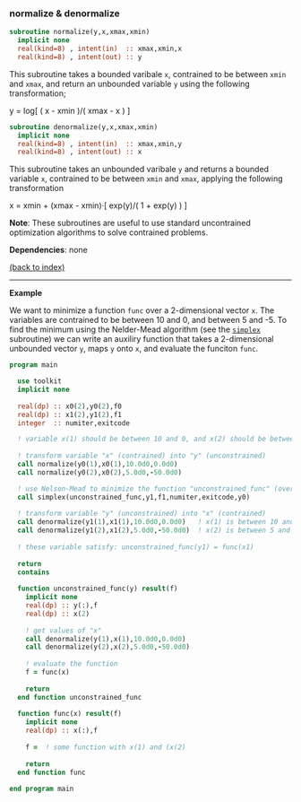 ### normalize & denormalize

```fortran
subroutine normalize(y,x,xmax,xmin)
  implicit none
  real(kind=8) , intent(in)  :: xmax,xmin,x
  real(kind=8) , intent(out) :: y
```

This subroutine takes a bounded varibale  ```x```, contrained to be between ```xmin``` and ```xmax```, and return an unbounded variable ```y``` using the following transformation;

y = log[ ( x - xmin )/( xmax - x ) ]

```fortran
subroutine denormalize(y,x,xmax,xmin)
  implicit none
  real(kind=8) , intent(in)  :: xmax,xmin,y
  real(kind=8) , intent(out) :: x
```

This subroutine takes an unbounded varibale ```y``` and returns a bounded variable ```x```, contrained to be between ```xmin``` and ```xmax```, applying the following transformation

x = xmin + (xmax - xmin)·[ exp(y)/( 1 + exp(y) ) ]

**Note**: These subroutines are useful to use standard uncontrained optimization algorithms to solve contrained problems.

**Dependencies**: none

[(back to index)](../index.md)

---

**Example**

We want to minimize a function ```func``` over a 2-dimensional vector ```x```. The variables are contrained to be between 10 and 0, and between 5 and -5. To find the minimum using the Nelder-Mead algorithm (see the [```simplex```](simplex.md) subroutine) we can write an auxiliry function that takes a 2-dimensional unbounded vector ```y```, maps ```y``` onto ```x```, and evaluate the funciton ```func```.

```fortran
program main

  use toolkit
  implicit none
  
  real(dp) :: x0(2),y0(2),f0
  real(dp) :: x1(2),y1(2),f1
  integer  :: numiter,exitcode

  ! variable x(1) should be between 10 and 0, and x(2) should be between 5 and -5
  
  ! transform variable "x" (contrained) into "y" (unconstrained)
  call normalize(y0(1),x0(1),10.0d0,0.0d0)
  call normalize(y0(2),x0(2),5.0d0,-50.0d0)

  ! use Nelson-Mead to minimize the function "unconstrained_func" (over "y")  
  call simplex(unconstrained_func,y1,f1,numiter,exitcode,y0)
    
  ! transform variable "y" (unconstrained) into "x" (contrained)
  call denormalize(y1(1),x1(1),10.0d0,0.0d0)   ! x(1) is between 10 and 0
  call denormalize(y1(2),x1(2),5.0d0,-50.0d0)  ! x(2) is between 5 and -5
  
  ! these variable satisfy: unconstrained_func(y1) = func(x1)
  
  return
  contains
  
  function unconstrained_func(y) result(f)
    implicit none
    real(dp) :: y(:),f
    real(dp) :: x(2)
    
    ! get values of "x"
    call denormalize(y(1),x(1),10.0d0,0.0d0)
    call denormalize(y(2),x(2),5.0d0,-50.0d0)
    
    ! evaluate the function
    f = func(x)
    
    return
  end function unconstrained_func
  
  function func(x) result(f)
    implicit none
    real(dp) :: x(:),f
        
    f =  ! some function with x(1) and (x(2)
    
    return
  end function func
  
end program main
```
